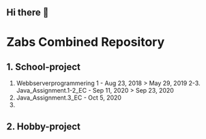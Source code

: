 ## Hi there 👋

<!--

**Here are some ideas to get you started:**

🙋‍♀️ A short introduction - what is your organization all about?
🌈 Contribution guidelines - how can the community get involved?
👩‍💻 Useful resources - where can the community find your docs? Is there anything else the community should know?
🍿 Fun facts - what does your team eat for breakfast?
🧙 Remember, you can do mighty things with the power of [Markdown](https://docs.github.com/github/writing-on-github/getting-started-with-writing-and-formatting-on-github/basic-writing-and-formatting-syntax)
-->


# Zabs Combined Repository


## 1. School-project

1. Webbserverprogrammering 1  -  Aug 23, 2018  >  May 29, 2019
2-3. Java_Assignment.1-2_EC   -  Sep 11, 2020  >  Sep 23, 2020
4. Java_Assignment.3_EC       -  Oct  5, 2020
5.   


## 2. Hobby-project
